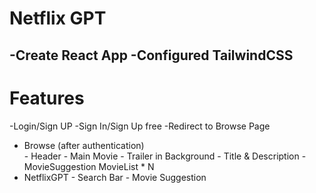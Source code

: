 # Netflix GPT

  -Create React App
  -Configured TailwindCSS
  -

  # Features
  -Login/Sign UP
    -Sign In/Sign Up free
    -Redirect to Browse Page
  - Browse (after authentication)  
        - Header
        - Main Movie
            - Trailer in Background
            - Title & Description
            - MovieSuggestion
                MovieList * N
  - NetflixGPT
        - Search Bar
        - Movie Suggestion
                      
